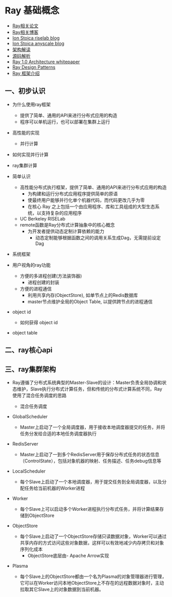# Ray 基础概念

- [Ray相关论文](https://www.likecs.com/show-204452721.html)
- [Ray相关博客](https://www.cnblogs.com/fanzhidongyzby/p/7901139.html)
- [Ion Stoica riselab blog](https://rise.cs.berkeley.edu/blog/author/istoica/)
- [Ion Stoica anyscale blog](https://www.anyscale.com/blog?author=ion-stoica)
- [架构解读](https://xie.infoq.cn/article/d2073061a8c516ffa9dff7b81)
- [源码解析](https://bbs.huaweicloud.com/blogs/detail/247559)
- [Ray 1.0 Architecture whitepaper](https://docs.google.com/document/d/1lAy0Owi-vPz2jEqBSaHNQcy2IBSDEHyXNOQZlGuj93c/preview)
- [Ray Design Patterns](https://docs.google.com/document/d/167rnnDFIVRhHhK4mznEIemOtj63IOhtIPvSYaPgI4Fg/edit)
- [Ray 框架介绍](https://zhuanlan.zhihu.com/p/111340572)

## 一、初步认识

- 为什么使用ray框架
  - 提供了简单、通用的API来进行分布式应用的构造
  - 程序可以单机运行，也可以部署在集群上运行
- 高性能的实现
  - 并行计算
- 如何实现并行计算
- ray集群计算

- 简单认识
  - 高性能分布式执行框架，提供了简单、通用的API来进行分布式应用的构造
      - 为构建和运行分布式应用程序提供简单的原语
      - 使最终用户能够并行化单个机器代码，而代码更改几乎为零
      - 在核心 Ray 之上包括一个由应用程序、库和工具组成的大型生态系统，以支持复杂的应用程序
  - UC Berkeley RISELab
  - remote函数是Ray分布式计算抽象中的核心概念
    - 为开发者提供动态定制计算依赖的能力
      - 动态定制能够根据函数之间的调用关系生成Dag，无需提前设定Dag
- 系统框架

- 用户视角的ray功能
  - 方便的多进程创建(方法装饰器)
    - 进程创建的封装
  - 方便的进程通信
    - 利用共享内存(ObjectStore), 如单节点上的Redis数据库
    - master节点维护全局的Object Table, 以提供跨节点的进程通信

- object id
  - 如何获得 object id
- object table

## 二、ray核心api

## 三、ray集群架构

- Ray遵循了分布式系统典型的Master-Slave的设计：Master负责全局协调和状态维护，Slave执行分布式计算任务，但和传统的分布式计算系统不同，Ray使用了混合任务调度的思路
  - 混合任务调度

- GlobalScheduler
  - Master上启动了一个全局调度器，用于接收本地调度器提交的任务，并将任务分发给合适的本地任务调度器执行
- RedisServer
  - Master上启动了一到多个RedisServer用于保存分布式任务的状态信息（ControlState），包括对象机器的映射、任务描述、任务debug信息等
- LocalScheduler
  - 每个Slave上启动了一个本地调度器，用于提交任务到全局调度器，以及分配任务给当前机器的Worker进程
- Worker
  - 每个Slave上可以启动多个Worker进程执行分布式任务，并将计算结果存储到ObjectStore
- ObjectStore
  - 每个Slave上启动了一个ObjectStore存储只读数据对象，Worker可以通过共享内存的方式访问这些对象数据，这样可以有效地减少内存拷贝和对象序列化成本
    - ObjectStore底层由- Apache Arrow实现
- Plasma
  - 每个Slave上的ObjectStore都由一个名为Plasma的对象管理器进行管理，它可以在Worker访问本地ObjectStore上不存在的远程数据对象时，主动拉取其它Slave上的对象数据到当前机器。